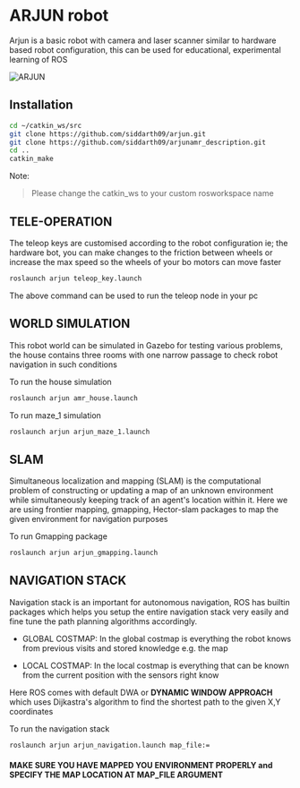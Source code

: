 # ARJUN robot
Arjun is a basic robot with camera and laser scanner similar to hardware based robot configuration, this can be used for educational, experimental learning of ROS


![ARJUN](https://user-images.githubusercontent.com/60263608/130914758-250ca2b8-dc53-48ce-a078-837f06960a6d.png)

## Installation

```bash
cd ~/catkin_ws/src
git clone https://github.com/siddarth09/arjun.git
git clone https://github.com/siddarth09/arjunamr_description.git
cd ..
catkin_make
```
Note:
> Please change the catkin_ws to your custom rosworkspace name 

## TELE-OPERATION
The teleop keys are customised according to the robot configuration ie; the hardware bot, you can make changes to the friction between wheels or increase the max speed so the wheels of your bo motors can move faster

```bash
roslaunch arjun teleop_key.launch
```

The above command can be used to run the teleop node in your pc 

## WORLD SIMULATION

This robot world can be simulated in Gazebo for testing various problems, the house contains three rooms with one narrow passage to check robot navigation in such conditions

To run the house simulation 
```bash
roslaunch arjun amr_house.launch
```
To run maze_1 simulation
```bash
roslaunch arjun arjun_maze_1.launch
```
## SLAM 
Simultaneous localization and mapping (SLAM) is the computational problem of constructing or updating a map of an unknown environment while simultaneously keeping track of an agent's location within it. Here we are using frontier mapping, gmapping, Hector-slam packages to map the given environment for navigation purposes

To run Gmapping package
``` bash
roslaunch arjun arjun_gmapping.launch
```

## NAVIGATION STACK

Navigation stack is an important for autonomous navigation, ROS has builtin packages which helps you setup the entire navigation stack very easily and fine tune the
path planning algorithms accordingly. 

- GLOBAL COSTMAP:
  In the global costmap is everything the robot knows from previous visits and stored knowledge e.g. the map
  
- LOCAL COSTMAP:
 In the local costmap is everything that can be known from the current position with the sensors right know
 
Here ROS comes with default DWA or **DYNAMIC WINDOW APPROACH** which uses Dijkastra's algorithm to find the shortest path to the given X,Y coordinates

To run the navigation stack 

```bash
roslaunch arjun arjun_navigation.launch map_file:=
```
#### MAKE SURE YOU HAVE MAPPED YOU ENVIRONMENT PROPERLY and SPECIFY THE MAP LOCATION AT MAP_FILE ARGUMENT 

